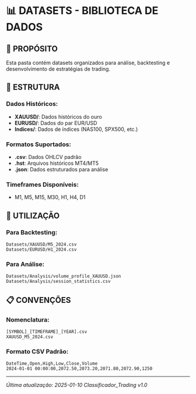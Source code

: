 # 📊 DATASETS - BIBLIOTECA DE DADOS

## 🎯 PROPÓSITO
Esta pasta contém datasets organizados para análise, backtesting e desenvolvimento de estratégias de trading.

## 📁 ESTRUTURA

### Dados Históricos:
- **XAUUSD/**: Dados históricos do ouro
- **EURUSD/**: Dados do par EUR/USD
- **Indices/**: Dados de índices (NAS100, SPX500, etc.)

### Formatos Suportados:
- **.csv**: Dados OHLCV padrão
- **.hst**: Arquivos históricos MT4/MT5
- **.json**: Dados estruturados para análise

### Timeframes Disponíveis:
- M1, M5, M15, M30, H1, H4, D1

## 🔧 UTILIZAÇÃO

### Para Backtesting:
```
Datasets/XAUUSD/M5_2024.csv
Datasets/EURUSD/H1_2024.csv
```

### Para Análise:
```
Datasets/Analysis/volume_profile_XAUUSD.json
Datasets/Analysis/session_statistics.csv
```

## 📋 CONVENÇÕES

### Nomenclatura:
```
[SYMBOL]_[TIMEFRAME]_[YEAR].csv
XAUUSD_M5_2024.csv
```

### Formato CSV Padrão:
```
DateTime,Open,High,Low,Close,Volume
2024-01-01 00:00:00,2072.50,2073.20,2071.80,2072.90,1250
```

---
*Última atualização: 2025-01-10*
*Classificador_Trading v1.0*